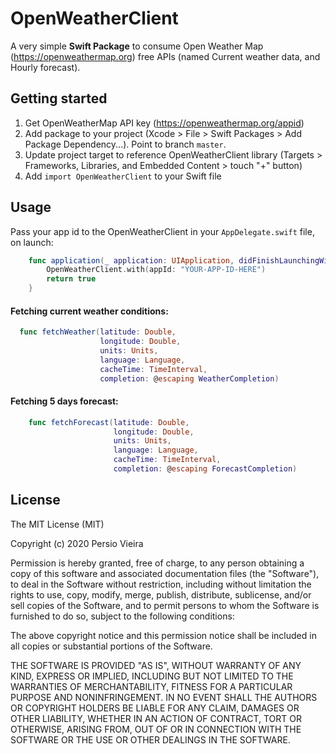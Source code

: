 # OpenWeatherClient

A very simple **Swift Package** to consume Open Weather Map (https://openweathermap.org) free APIs (named Current weather data, and Hourly forecast).

## Getting started

1. Get OpenWeatherMap API key (https://openweathermap.org/appid)
2. Add package to your project (Xcode > File > Swift Packages > Add Package Dependency...). Point to branch `master`.
3. Update project target to reference OpenWeatherClient library (Targets > Frameworks, Libraries, and Embedded Content > touch "+" button)
4. Add `import OpenWeatherClient` to your Swift file

## Usage

Pass your app id to the OpenWeatherClient in your `AppDelegate.swift` file, on launch:

```swift
    func application(_ application: UIApplication, didFinishLaunchingWithOptions launchOptions: [UIApplication.LaunchOptionsKey : Any]? = nil) -> Bool {
        OpenWeatherClient.with(appId: "YOUR-APP-ID-HERE")
        return true
    }
```

#### Fetching current weather conditions:

```swift
  func fetchWeather(latitude: Double,
                    longitude: Double,
                    units: Units,
                    language: Language,
                    cacheTime: TimeInterval,
                    completion: @escaping WeatherCompletion)
```

#### Fetching 5 days forecast:

```swift
    func fetchForecast(latitude: Double,
                       longitude: Double,
                       units: Units,
                       language: Language,
                       cacheTime: TimeInterval,
                       completion: @escaping ForecastCompletion)
```

## License
The MIT License (MIT)

Copyright (c) 2020 Persio Vieira

Permission is hereby granted, free of charge, to any person obtaining a copy of
this software and associated documentation files (the "Software"), to deal in
the Software without restriction, including without limitation the rights to
use, copy, modify, merge, publish, distribute, sublicense, and/or sell copies of
the Software, and to permit persons to whom the Software is furnished to do so,
subject to the following conditions:

The above copyright notice and this permission notice shall be included in all
copies or substantial portions of the Software.

THE SOFTWARE IS PROVIDED "AS IS", WITHOUT WARRANTY OF ANY KIND, EXPRESS OR
IMPLIED, INCLUDING BUT NOT LIMITED TO THE WARRANTIES OF MERCHANTABILITY, FITNESS
FOR A PARTICULAR PURPOSE AND NONINFRINGEMENT. IN NO EVENT SHALL THE AUTHORS OR
COPYRIGHT HOLDERS BE LIABLE FOR ANY CLAIM, DAMAGES OR OTHER LIABILITY, WHETHER
IN AN ACTION OF CONTRACT, TORT OR OTHERWISE, ARISING FROM, OUT OF OR IN
CONNECTION WITH THE SOFTWARE OR THE USE OR OTHER DEALINGS IN THE SOFTWARE.
